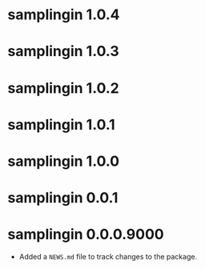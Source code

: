# samplingin 1.0.4

# samplingin 1.0.3

# samplingin 1.0.2

# samplingin 1.0.1

# samplingin 1.0.0

# samplingin 0.0.1

# samplingin 0.0.0.9000

* Added a `NEWS.md` file to track changes to the package.
